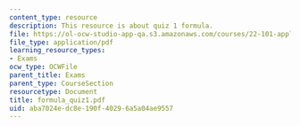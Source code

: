 ```yaml
---
content_type: resource
description: This resource is about quiz 1 formula.
file: https://ol-ocw-studio-app-qa.s3.amazonaws.com/courses/22-101-applied-nuclear-physics-fall-2006/aba7024edc8e190f40296a5a04ae9557_formula_quiz1.pdf
file_type: application/pdf
learning_resource_types:
- Exams
ocw_type: OCWFile
parent_title: Exams
parent_type: CourseSection
resourcetype: Document
title: formula_quiz1.pdf
uid: aba7024e-dc8e-190f-4029-6a5a04ae9557
---
```

